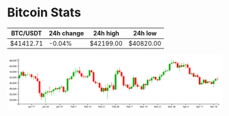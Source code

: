 # Bitcoin Stats

BTC/USDT|24h change|24h high|24h low|
|---|---|---|---|
|$41412.71|-0.04%|$42199.00|$40820.00|

<img src="./chart.svg">
